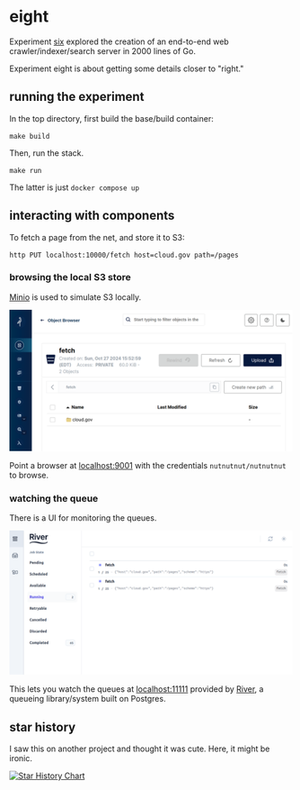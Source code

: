 # eight

Experiment [six](https://github.com/jadudm/six) explored the creation of an end-to-end web crawler/indexer/search server in 2000 lines of Go.

Experiment eight is about getting some details closer to "right."

## running the experiment

In the top directory, first build the base/build container:

```
make build
```

Then, run the stack.

```
make run
```

The latter is just `docker compose up`

## interacting with components

To fetch a page from the net, and store it to S3:

```
http PUT localhost:10000/fetch host=cloud.gov path=/pages
```

### browsing the local S3 store

[Minio](https://min.io) is used to simulate S3 locally. 

![alt text](docs/images/minio.png)

Point a browser at [localhost:9001](http://localhost:9001) with the credentials `nutnutnut/nutnutnut` to browse.

### watching the queue

There is a UI for monitoring the queues.

![alt text](docs/images/riverui.png)

This lets you watch the queues at [localhost:11111](http://localhost:11111) provided by [River](https://riverqueue.com/), a queueing library/system built on Postgres. 

## star history

I saw this on another project and thought it was cute. Here, it might be ironic.

[![Star History Chart](https://api.star-history.com/svg?repos=jadudm/eight&type=Date)](https://star-history.com/#jadudm/eight&Date)

